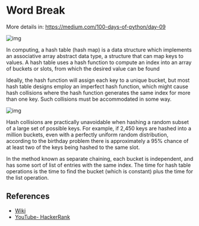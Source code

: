 # Word Break

More details in:
https://medium.com/100-days-of-python/day-09

![img](https://upload.wikimedia.org/wikipedia/commons/thumb/7/7d/Hash_table_3_1_1_0_1_0_0_SP.svg/315px-Hash_table_3_1_1_0_1_0_0_SP.svg.png)

In computing, a hash table (hash map) is a data structure which implements an associative array abstract data type, a structure that can map keys to values. A hash table uses a hash function to compute an index into an array of buckets or slots, from which the desired value can be found

Ideally, the hash function will assign each key to a unique bucket, but most hash table designs employ an imperfect hash function, which might cause hash collisions where the hash function generates the same index for more than one key. Such collisions must be accommodated in some way.

![img](https://upload.wikimedia.org/wikipedia/commons/thumb/5/5a/Hash_table_5_0_1_1_1_1_0_LL.svg/620px-Hash_table_5_0_1_1_1_1_0_LL.svg.png)

Hash collisions are practically unavoidable when hashing a random subset of a large set of possible keys. For example, if 2,450 keys are hashed into a million buckets, even with a perfectly uniform random distribution, according to the birthday problem there is approximately a 95% chance of at least two of the keys being hashed to the same slot.

In the method known as separate chaining, each bucket is independent, and has some sort of list of entries with the same index. The time for hash table operations is the time to find the bucket (which is constant) plus the time for the list operation.


## References

- [Wiki](https://en.wikipedia.org/wiki/Hash_table)
- [YouTube- HackerRank](https://www.youtube.com/watch?v=shs0KM3wKv8)

